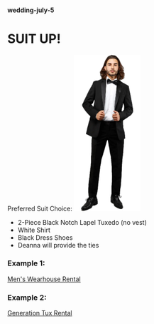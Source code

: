 #### wedding-july-5

# SUIT UP!
Preferred Suit Choice: 
![alt text](https://github.com/GunnarKuecks/wedding-july-5/blob/main/suit.150x350.png "SUIT UP BOYS")
* 2-Piece Black Notch Lapel Tuxedo (no vest)
* White Shirt
* Black Dress Shoes 
* Deanna will provide the ties

### Example 1: 
[Men's Wearhouse Rental](https://tuxedo.menswearhouse.com/tuxedo-looks/5242?lookId=5242&customized=true&coat=1130&pants=2130)

### Example 2:
[Generation Tux Rental](https://generationtux.com/collection/tuxedos-and-suits/black-notch-lapel-tuxedo)


